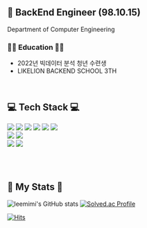 
<div align="LEFT">

<!-- [header](https://capsule-render.vercel.app/api?type=wave&color=fadddd&height=260&section=header&text=Minizi's%20Github&fontColor=FFF&fontSize=90)
<div align="center"> -->
<br/>
 
##  💫  BackEnd Engineer (98.10.15)

 Department of Computer Engineering </br>

 ### 👩‍💻 Education 👩‍💻
   - 2022년 빅데이터 분석 청년 수련생 </br>
   - LIKELION BACKEND SCHOOL 3TH </br>
</br>


## 💻 Tech Stack 💻

 <img src="https://img.shields.io/badge/Java-007396?style=flat-square&logo=Java&logoColor=white"/>
 <img src="https://img.shields.io/badge/Spring-00FF80?style=flat-square&logo=Spring&logoColor=white"/>
 <img src="https://img.shields.io/badge/mysql-4479A1?style=flat-square&logo=mysql&logoColor=white"/>
 <img src="https://img.shields.io/badge/Docker-4641D9?style=flat-square&logo=Docker&logoColor=white"/>
 <img src="https://img.shields.io/badge/Html-00CED1?style=flat-square&logo=HTML5&logoColor=white"/>
 <img src="https://img.shields.io/badge/Css-B0E0E6?style=flat-square&logo=CSS3&logoColor=white"/>
 </br>
 <img src="https://img.shields.io/badge/Python-3776AB?style=flat-square&logo=Python&logoColor=white"/> 
 <img src="https://img.shields.io/badge/pandas-3DB7CC?style=flat-square&logo=pandas&logoColor=white"/>
 </br>
 <img src="https://img.shields.io/badge/Git-F05032?style=flat-square&logo=Git&logoColor=white"/>
 <img src="https://img.shields.io/badge/Notion-FAFAD2?style=flat-square&logo=Notion&logoColor=white"/>
 
<br/><br/>

## 🌟 My Stats 🌟
<div align="LEFT">
 
![leemimi's GitHub stats](https://github-readme-stats.vercel.app/api?username=leemimi&hide_title=true&show_icons=true&include_all_commits=true&disable_animations=true&theme=vue)
[![Solved.ac Profile](http://mazassumnida.wtf/api/v2/generate_badge?boj=mijeong1015)](https://solved.ac/mijeong1015/)
 
[![Hits](https://hits.seeyoufarm.com/api/count/incr/badge.svg?url=https%3A%2F%2Fleemimi.github.io&count_bg=%23F6C6F9&title_bg=%23FF9797&icon=&icon_color=%23FB63F9&title=visit&edge_flat=false)](https://hits.seeyoufarm.com) 
 </div> 
 </div>
<!-- <img src="https://img.shields.io/badge/C-A8B9CC?style=flat-square&logo=C&logoColor=white"/> -->
